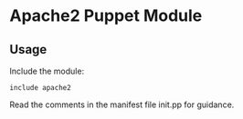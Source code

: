 # Apache2 Puppet Module

## Usage

Include the module:

`include apache2`

Read the comments in the manifest file init.pp for guidance. 